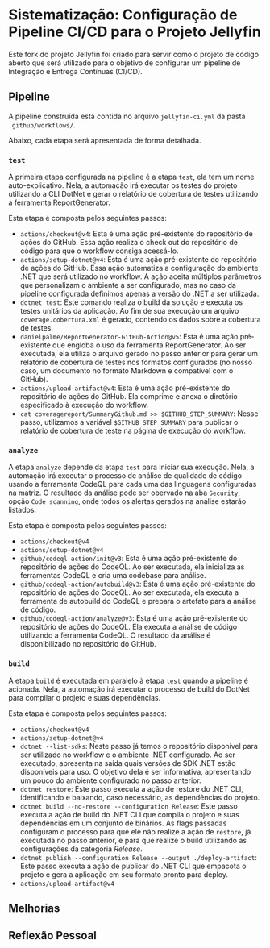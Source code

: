 # Sistematização: Configuração de Pipeline CI/CD para o Projeto Jellyfin

Este fork do projeto Jellyfin foi criado para servir como o projeto de código aberto que será utilizado para o objetivo de configurar um pipeline de Integração e Entrega Contínuas (CI/CD).

## Pipeline

A pipeline construída está contida no arquivo `jellyfin-ci.yml` da pasta `.github/workflows/`.

Abaixo, cada etapa será apresentada de forma detalhada.

### `test`

A primeira etapa configurada na pipeline é a etapa `test`, ela tem um nome auto-explicativo. Nela, a automação irá executar os testes do projeto utilizando a CLI DotNet e gerar o relatório de cobertura de testes utilizando a ferramenta ReportGenerator.

Esta etapa é composta pelos seguintes passos:

- `actions/checkout@v4`: Esta é uma ação pré-existente do repositório de ações do GitHub. Essa ação realiza o check out do repositório de código para que o workflow consiga acessá-lo.
- `actions/setup-dotnet@v4`: Esta é uma ação pré-existente do repositório de ações do GitHub. Essa ação automatiza a configuração do ambiente .NET que será utilizado no workflow. A ação aceita múltiplos parâmetros que personalizam o ambiente a ser configurado, mas no caso da pipeline configurada definimos apenas a versão do .NET a ser utilizada. 
- `dotnet test`: Este comando realiza o build da solução e executa os testes unitários da aplicação. Ao fim de sua execução um arquivo `coverage.cobertura.xml` é gerado, contendo os dados sobre a cobertura de testes.
- `danielpalme/ReportGenerator-GitHub-Action@v5`: Esta é uma ação pré-existente que engloba o uso da ferramenta ReportGenerator. Ao ser executada, ela utiliza o arquivo gerado no passo anterior para gerar um relatório de cobertura de testes nos formatos configurados (no nosso caso, um documento no formato Markdown e compatível com o GitHub).
- `actions/upload-artifact@v4`: Esta é uma ação pré-existente do repositório de ações do GitHub. Ela comprime e anexa o diretório especificado à execução do workflow. 
- `cat coveragereport/SummaryGithub.md >> $GITHUB_STEP_SUMMARY`: Nesse passo, utilizamos a variável `$GITHUB_STEP_SUMMARY` para publicar o relatório de cobertura de teste na página de execução do workflow.

### `analyze`

A etapa `analyze` depende da etapa `test` para iniciar sua execução. Nela, a automação irá executar o processo de análise de qualidade de código usando a ferramenta CodeQL para cada uma das linguagens configuradas na matriz. O resultado da análise pode ser obervado na aba `Security`, opção `Code scanning`, onde todos os alertas gerados na análise estarão listados.

Esta etapa é composta pelos seguintes passos:

- `actions/checkout@v4`
- `actions/setup-dotnet@v4`
- `github/codeql-action/init@v3`: Esta é uma ação pré-existente do repositório de ações do CodeQL. Ao ser executada, ela inicializa as ferramentas CodeQL e cria uma codebase para análise.
- `github/codeql-action/autobuild@v3`: Esta é uma ação pré-existente do repositório de ações do CodeQL. Ao ser executada, ela executa a ferramenta de autobuild do CodeQL e prepara o artefato para a análise de código.
- `github/codeql-action/analyze@v3`: Esta é uma ação pré-existente do repositório de ações do CodeQL. Ela executa a análise de código utilizando a ferramenta CodeQL. O resultado da análise é disponibilizado no repositório do GitHub.

### `build`

A etapa `build` é executada em paralelo à etapa `test` quando a pipeline é acionada. Nela, a automação irá executar o processo de build do DotNet para compilar o projeto e suas dependências.

Esta etapa é composta pelos seguintes passos:

- `actions/checkout@v4`
- `actions/setup-dotnet@v4`
- `dotnet --list-sdks`: Neste passo já temos o repositório disponível para ser utilizado no workflow e o ambiente .NET configurado. Ao ser executado, apresenta na saída quais versões de SDK .NET estão disponíveis para uso. O objetivo dela é ser informativa, apresentando um pouco do ambiente configurado no passo anterior.
- `dotnet restore`: Este passo executa a ação de restore do .NET CLI, identificando e baixando, caso necessário, as dependências do projeto.
- `dotnet build --no-restore --configuration Release`: Este passo executa a ação de build do .NET CLI que compila o projeto e suas dependências em um conjunto de binários. As flags passadas configuram o processo para que ele não realize a ação de `restore`, já executada no passo anterior, e para que realize o build utilizando as configurações da categoria *Release*.
- `dotnet publish --configuration Release --output ./deploy-artifact`: Este passo executa a ação de publicar do .NET CLI que empacota o projeto e  gera a aplicação em seu formato pronto para deploy.
- `actions/upload-artifact@v4`

## Melhorias

## Reflexão Pessoal